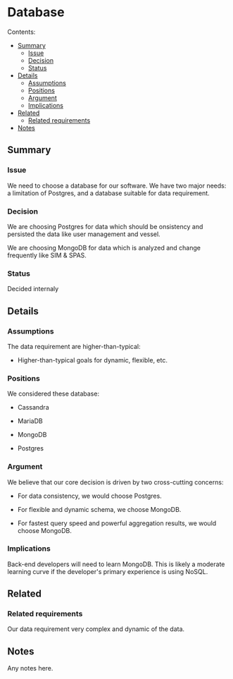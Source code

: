 # Database

Contents:

* [Summary](#summary)
  * [Issue](#issue)
  * [Decision](#decision)
  * [Status](#status)
* [Details](#details)
  * [Assumptions](#assumptions)
  * [Positions](#positions)
  * [Argument](#argument)
  * [Implications](#implications)
* [Related](#related)
  * [Related requirements](#related-requirements)
* [Notes](#notes)


## Summary


### Issue

We need to choose a database for our software. We have two major needs: a limitation of Postgres, and a database suitable for data requirement.


### Decision

We are choosing Postgres for data which should be onsistency and persisted the data like user management and vessel.

We are choosing MongoDB for data which is analyzed and change frequently like SIM & SPAS.


### Status

Decided internaly


## Details


### Assumptions

The data requirement are higher-than-typical:

  * Higher-than-typical goals for dynamic, flexible, etc.


### Positions

We considered these database:

  * Cassandra

  * MariaDB

  * MongoDB

  * Postgres


### Argument

We believe that our core decision is driven by two cross-cutting concerns:

  * For data consistency, we would choose Postgres.

  * For flexible and dynamic schema, we choose MongoDB.

  * For fastest query speed and powerful aggregation results, we would choose MongoDB.


### Implications

Back-end developers will need to learn MongoDB. This is likely a moderate learning curve if the developer's primary experience is using NoSQL.


## Related

### Related requirements

Our data requirement very complex and dynamic of the data.


## Notes

Any notes here.

